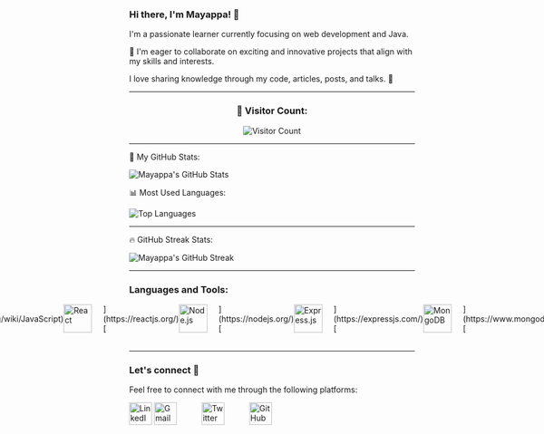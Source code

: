 ### Hi there, I'm Mayappa! 👋

I'm a passionate learner currently focusing on web development and Java.

💞️ I'm eager to collaborate on exciting and innovative projects that align with my skills and interests.

I love sharing knowledge through my code, articles, posts, and talks. 💙️

---

<div align="center">
  <h3>👀 Visitor Count:</h3>
  <img src="https://visitor-badge.glitch.me/badge?page_id=Mayappa123" alt="Visitor Count" />
</div>

---

🚀 My GitHub Stats:

![Mayappa's GitHub Stats](https://github-readme-stats.vercel.app/api?username=Mayappa123&show_icons=true&theme=radical)

📊 Most Used Languages:

![Top Languages](https://github-readme-stats.vercel.app/api/top-langs/?username=Mayappa123&layout=compact&theme=radical)

---

🔥 GitHub Streak Stats:

![Mayappa's GitHub Streak](https://github-readme-streak-stats.herokuapp.com/?user=Mayappa123&theme=radical)

---

### Languages and Tools:
<div style="display: flex; justify-content: center;">
[<img src="https://img.icons8.com/color/48/000000/html-5--v1.png" alt="HTML5" width="50" style="margin-right: 20px;"/>](https://en.wikipedia.org/wiki/HTML5)
[<img src="https://img.icons8.com/color/48/000000/css3.png" alt="CSS3" width="50" style="margin-right: 20px;"/>](https://en.wikipedia.org/wiki/CSS)
[<img src="https://img.icons8.com/color/48/000000/javascript.png" alt="JavaScript" width="50" style="margin-right: 20px;"/>](https://en.wikipedia.org/wiki/JavaScript)
[<img src="https://img.icons8.com/color/48/000000/react-native.png" alt="React" width="50" style="margin-right: 20px;"/>](https://reactjs.org/)
[<img src="https://img.icons8.com/color/48/000000/nodejs.png" alt="Node.js" width="50" style="margin-right: 20px;"/>](https://nodejs.org/)
[<img src="https://img.icons8.com/color/48/000000/express.png" alt="Express.js" width="50" style="margin-right: 20px;"/>](https://expressjs.com/)
[<img src="https://img.icons8.com/color/48/000000/mongodb.png" alt="MongoDB" width="50" style="margin-right: 20px;"/>](https://www.mongodb.com/)
[<img src="https://img.icons8.com/color/48/000000/mysql-logo.png" alt="MySQL" width="50" style="margin-right: 20px;"/>](https://www.mysql.com/)
[<img src="https://img.icons8.com/color/48/000000/git.png" alt="Git" width="50" style="margin-right: 20px;"/>](https://git-scm.com/)
[<img src="https://img.icons8.com/color/48/000000/github--v1.png" alt="GitHub" width="50" style="margin-right: 20px;"/>](https://github.com/)
[<img src="https://img.icons8.com/color/48/000000/java-coffee-cup-logo--v1.png" alt="Java" width="50" style="margin-right: 0;"/>](https://www.java.com/)
</div>

---

### Let's connect 💬

Feel free to connect with me through the following platforms:

[<img src="https://img.icons8.com/color/48/000000/linkedin.png" alt="LinkedIn" width="40" style="margin-right: 0 40px;"/>](https://www.linkedin.com/in/mayappa-pujari-625432182)
[<img src="https://img.icons8.com/color/48/000000/gmail--v1.png" alt="Gmail" width="40" style="margin-right: 40px;"/>](mailto:mayappapujari561999@gmail.com)
[<img src="https://img.icons8.com/color/48/000000/twitter--v1.png" alt="Twitter" width="40" style="margin-right: 40px;"/>](https://twitter.com/MayappaPujari5)
[<img src="https://img.icons8.com/color/48/000000/github--v1.png" alt="GitHub" width="40" style="margin-right: 0px;"/>](https://github.com/Mayappa123/)



